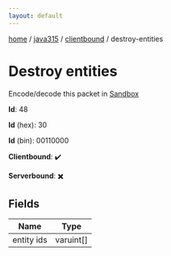 ```yaml
---
layout: default
---
```


[home](/)  /  [java315](/protocol/java315)  /  [clientbound](/protocol/java315/clientbound)  /  destroy-entities

# Destroy entities

Encode/decode this packet in [Sandbox](../../../sandbox/java315#clientbound.destroy_entities)

**Id**: 48

**Id** (hex): 30

**Id** (bin): 00110000

**Clientbound**: ✔️

**Serverbound**: ✖️

## Fields

Name | Type
---|---
entity ids | varuint[]
